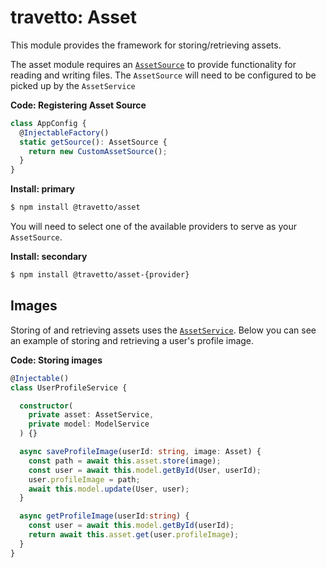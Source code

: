 travetto: Asset
===

This module provides the framework for storing/retrieving assets. 

The asset module requires an [`AssetSource`](./src/service/source.ts) to provide functionality for reading and writing files. The `AssetSource` will need to be configured to be picked up by the `AssetService`

**Code: Registering Asset Source**
```typescript
class AppConfig {
  @InjectableFactory()
  static getSource(): AssetSource {
    return new CustomAssetSource();
  }
}
```

**Install: primary**
```bash
$ npm install @travetto/asset
```

You will need to select one of the available providers to serve as your `AssetSource`.

**Install: secondary**
```bash
$ npm install @travetto/asset-{provider}
```

## Images

Storing of and retrieving assets uses the [`AssetService`](./src/service/asset.ts).  Below you can see an example of storing and retrieving a user's profile image.

**Code: Storing images**
```typescript
@Injectable()
class UserProfileService {

  constructor(
    private asset: AssetService, 
    private model: ModelService
  ) {}

  async saveProfileImage(userId: string, image: Asset) {
    const path = await this.asset.store(image);
    const user = await this.model.getById(User, userId);
    user.profileImage = path;
    await this.model.update(User, user);
  }

  async getProfileImage(userId:string) {
    const user = await this.model.getById(userId);
    return await this.asset.get(user.profileImage);
  }
}
```
